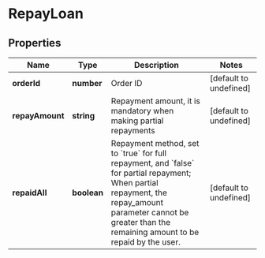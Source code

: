 # RepayLoan

## Properties

Name | Type | Description | Notes
------------ | ------------- | ------------- | -------------
**orderId** | **number** | Order ID | [default to undefined]
**repayAmount** | **string** | Repayment amount, it is mandatory when making partial repayments | [default to undefined]
**repaidAll** | **boolean** | Repayment method, set to &#x60;true&#x60; for full repayment, and &#x60;false&#x60; for partial repayment; When partial repayment, the repay_amount parameter cannot be greater than the remaining amount to be repaid by the user.  | [default to undefined]

